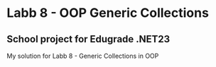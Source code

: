 # Labb 8 - OOP Generic Collections
## School project for Edugrade .NET23
My solution for Labb 8 - Generic Collections in OOP
